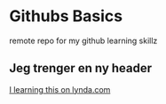 # Githubs Basics

remote repo for my github learning skillz

## Jeg trenger en ny header

[I learning this on lynda.com](http://www.lynda.com)
